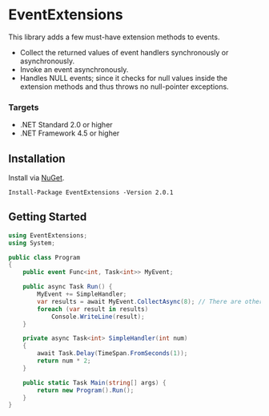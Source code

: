 # EventExtensions
This library adds a few must-have extension methods to events.

- Collect the returned values of event handlers synchronously or asynchronously.
- Invoke an event asynchronously.
- Handles NULL events; since it checks for null values inside the extension methods and thus throws no null-pointer exceptions.

### Targets
- .NET Standard 2.0 or higher
- .NET Framework 4.5 or higher

## Installation
Install via <a href="https://www.nuget.org/packages/EventExtensions/">NuGet</a>.

    Install-Package EventExtensions -Version 2.0.1

## Getting Started

```csharp
using EventExtensions;
using System;

public class Program
{
    public event Func<int, Task<int>> MyEvent;

    public async Task Run() {
        MyEvent += SimpleHandler;
        var results = await MyEvent.CollectAsync(8); // There are other flavors to this method such as 'InvokeAsync'
        foreach (var result in results)
            Console.WriteLine(result);
    }

    private async Task<int> SimpleHandler(int num)
    {
        await Task.Delay(TimeSpan.FromSeconds(1));
        return num * 2;
    }

    public static Task Main(string[] args) {
        return new Program().Run();
    }
}
```
